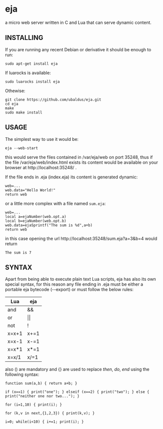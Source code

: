 eja
===

a micro web server written in C and Lua that can serve dynamic content. 


INSTALLING
----------

If you are running any recent Debian or derivative it should be enough to run:

    sudo apt-get install eja
    
If luarocks is available:

    sudo luarocks install eja

Othewise:

    git clone https://github.com/ubaldus/eja.git
    cd eja
    make
    sudo make install

USAGE
-----

The simplest way to use it would be:

    eja --web-start 

this would serve the files contained in /var/eja/web on port 35248, thus if the file /var/eja/web/index.html exists its content would be available on your browser at http://localhost:35248/ .

If the file ends in .eja (index.eja) its content is generated dynamic:

    web=...
    web.data="Hello World!"
    return web

or a little more complex with a file named `sum.eja`:

    web=...
    local a=ejaNumber(web.opt.a)
    local b=ejaNumber(web.opt.b)
    web.data=ejaSprintf("The sum is %d",a+b)
    return web

in this case opening the url http://localhost:35248/sum.eja?a=3&b=4 would return

    The sum is 7

SYNTAX
------

Apart from being able to execute plain text Lua scripts, eja has also its own special syntax, for this reason any file ending in .eja must be either a portable eja bytecode (--export) or must follow the below rules:

|Lua|eja|
|---|---|
|and|&&|
|or|\|\||
|not|!|
|x=x+1|x+=1|
|x=x-1|x-=1|
|x=x\*1|x*=1|
|x=x/1|x/=1|

also () are mandatory and {} are used to replace *then*, *do*, *end* using the following syntax:

    function sum(a,b) { return a+b; }
    
    if (x==1) { print("one"); } elseif (x==2) { print("two"); } else { print("neither one nor two..."); }
    
    for (i=1,10) { print(i); }
    
    for (k,v in next,{1,2,3}) { print(k,v); }
    
    i=0; while(i<10) { i+=1; print(i); }
    
